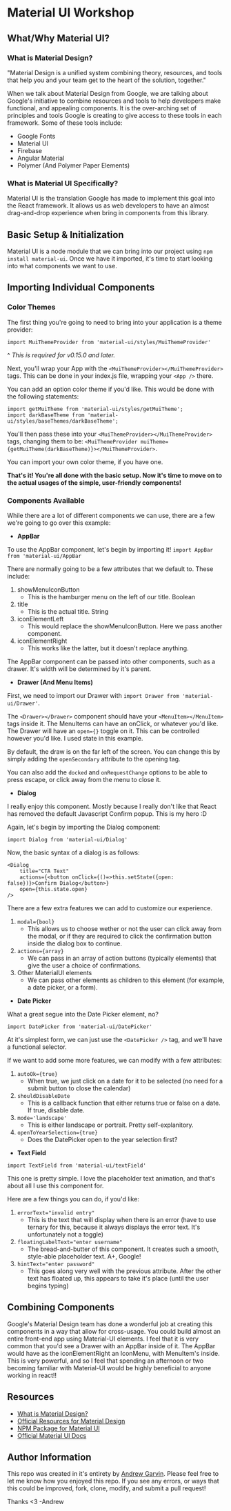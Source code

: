 # Material UI Workshop

## What/Why Material UI?

### What is Material Design?
"Material Design is a unified system combining theory, resources, and tools that help you and your team get to the heart of the solution, together."

When we talk about Material Design from Google, we are talking about Google's initiative to combine resources and tools to help developers make functional, and appealing components.
It is the over-arching set of principles and tools Google is creating to give access to these tools in each framework.
Some of these tools include:
- Google Fonts
- Material UI
- Firebase
- Angular Material
- Polymer (And Polymer Paper Elements)

### What is Material UI Specifically?

Material UI is the translation Google has made to implement this goal into the React framework. It allows us as web developers to have an almost drag-and-drop experience when bring in components from this library.

## Basic Setup & Initialization

Material UI is a node module that we can bring into our project using `npm install material-ui`.
Once we have it imported, it's time to start looking into what components we want to use.

## Importing Individual Components

### Color Themes

The first thing you're going to need to bring into your application is a theme provider:

`import MuiThemeProvider from 'material-ui/styles/MuiThemeProvider'`

^ _This is required for v0.15.0 and later._


Next, you'll wrap your App with the `<MuiThemeProvider></MuiThemeProvider>` tags. This can be done in your index.js file, wrapping your `<App />` there.

You can add an option color theme if you'd like. This would be done with the following statements:

```
import getMuiTheme from 'material-ui/styles/getMuiTheme';
import darkBaseTheme from 'material-ui/styles/baseThemes/darkBaseTheme';
```

You'll then pass these into your `<MuiThemeProvider></MuiThemeProvider>` tags, changing them to be:
`<MuiThemeProvider muiTheme={getMuiTheme(darkBaseTheme)}></MuiThemeProvider>`. 

You can import your own color theme, if you have one.

__That's it! You're all done with the basic setup. Now it's time to move on to the actual usages of the simple, user-friendly components!__

### Components Available

While there are a lot of different components we can use, there are a few we're going to go over this example:

- __AppBar__

To use the AppBar component, let's begin by importing it! `import AppBar from 'material-ui/AppBar`

There are normally going to be a few attributes that we default to. These include:

1. showMenuIconButton
    - This is the hamburger menu on the left of our title. Boolean
2. title
    - This is the actual title. String
3. iconElementLeft
    - This would replace the showMenuIconButton. Here we pass another component.
4. iconElementRight
    - This works like the latter, but it doesn't replace anything.

The AppBar component can be passed into other components, such as a drawer. It's width will be determined by it's parent.


- __Drawer (And Menu Items)__

First, we need to import our Drawer with `import Drawer from 'material-ui/Drawer'`.

The `<Drawer></Drawer>` component should have your `<MenuItem></MenuItem>` tags inside it. The MenuItems can have an onClick, or whatever you'd like. The Drawer will have an `open={}` toggle on it. This can be controlled however you'd like. I used state in this example.

By default, the draw is on the far left of the screen. You can change this by simply adding the `openSecondary` attribute to the opening tag.

You can also add the `docked` and `onRequestChange` options to be able to press escape, or click away from the menu to close it.


- __Dialog__

I really enjoy this component. Mostly because I really don't like that React has removed the default Javascript Confirm popup. This is my hero :D

Again, let's begin by importing the Dialog component:

`import Dialog from 'material-ui/Dialog'`

Now, the basic syntax of a dialog is as follows:
```
<Dialog
    title="CTA Text"
    actions={<button onClick={()=>this.setState({open: false})}>Confirm Dialog</button>}
    open={this.state.open}
/>
```

There are a few extra features we can add to customize our experience.
1. `modal={bool}`
    - This allows us to choose wether or not the user can click away from the modal, or if they are required to click the confirmation button inside the dialog box to continue.
2. `actions={array}`
    - We can pass in an array of action buttons (typically <FlatButton /> elements) that give the user a choice of confirmations.
3. Other MaterialUI elements
    - We can pass other elements as children to this element (for example, a date picker, or a form).

- __Date Picker__

What a great segue into the Date Picker element, no?

`import DatePicker from 'material-ui/DatePicker'`

At it's simplest form, we can just use the `<DatePicker />` tag, and we'll have a functional selector.

If we want to add some more features, we can modify with a few attributes:
1. `autoOk={true}`
    - When true, we just click on a date for it to be selected (no need for a submit button to close the calendar)
2. `shouldDisableDate`
    - This is a callback function that either returns true or false on a date. If true, disable date.
3. `mode='landscape'`
    - This is either landscape or portrait. Pretty self-explanitory.
4. `openToYearSelection={true}`
    - Does the DatePicker open to the year selection first?


- __Text Field__

`import TextField from 'material-ui/textField'`

This one is pretty simple. I love the placeholder text animation, and that's about all I use this component for.

Here are a few things you can do, if you'd like:

1. `errorText="invalid entry"`
    - This is the text that will display when there is an error (have to use ternary for this, because it always displays the error text. It's unfortunately not a toggle)
2. `floatingLabelText="enter username"`
    - The bread-and-butter of this component. It creates such a smooth, style-able placeholder text. A+, Google!
3. `hintText="enter password"`
    - This goes along very well with the previous attribute. After the other text has floated up, this appears to take it's place (until the user begins typing)


## Combining Components

Google's Material Design team has done a wonderful job at creating this components in a way that allow for cross-usage. You could build almost an entire front-end app using Material-UI elements. I feel that it is very common that you'd see a Drawer with an AppBar inside of it. The AppBar would have as the iconElementRight an IconMenu, with MenuItem's inside. This is very powerful, and so I feel that spending an afternoon or two becoming familiar with Material-UI would be highly beneficial to anyone working in react!!


## Resources

- [What is Material Design?](https://material.io/)
- [Official Resources for Material Design](https://design.google/resources/)
- [NPM Package for Material UI](https://www.npmjs.com/package/material-ui)
- [Official Material UI Docs](http://www.material-ui.com/#/get-started/required-knowledge)

## Author Information
This repo was created in it's entirety by [Andrew Garvin](https://github.com/dandrewgarvin). Please feel free to let me know how you enjoyed this repo. If you see any errors, or ways that this could be improved, fork, clone, modify, and submit a pull request!

Thanks <3
-Andrew